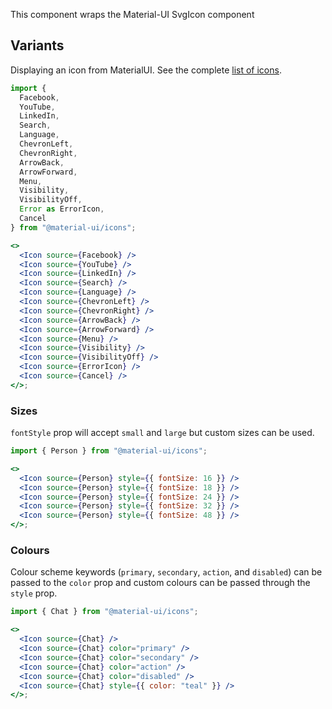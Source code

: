 This component wraps the Material-UI SvgIcon component

## Variants

Displaying an icon from MaterialUI. See the complete [list of icons](https://material-ui.com/components/material-icons/).

```jsx
import {
  Facebook,
  YouTube,
  LinkedIn,
  Search,
  Language,
  ChevronLeft,
  ChevronRight,
  ArrowBack,
  ArrowForward,
  Menu,
  Visibility,
  VisibilityOff,
  Error as ErrorIcon,
  Cancel
} from "@material-ui/icons";

<>
  <Icon source={Facebook} />
  <Icon source={YouTube} />
  <Icon source={LinkedIn} />
  <Icon source={Search} />
  <Icon source={Language} />
  <Icon source={ChevronLeft} />
  <Icon source={ChevronRight} />
  <Icon source={ArrowBack} />
  <Icon source={ArrowForward} />
  <Icon source={Menu} />
  <Icon source={Visibility} />
  <Icon source={VisibilityOff} />
  <Icon source={ErrorIcon} />
  <Icon source={Cancel} />
</>;
```

### Sizes

`fontStyle` prop will accept `small` and `large` but custom sizes can be used.

```jsx
import { Person } from "@material-ui/icons";

<>
  <Icon source={Person} style={{ fontSize: 16 }} />
  <Icon source={Person} style={{ fontSize: 18 }} />
  <Icon source={Person} style={{ fontSize: 24 }} />
  <Icon source={Person} style={{ fontSize: 32 }} />
  <Icon source={Person} style={{ fontSize: 48 }} />
</>;
```

### Colours

Colour scheme keywords (`primary`, `secondary`, `action`, and `disabled`) can be
passed to the `color` prop and custom colours can be passed through the `style`
prop.

```jsx
import { Chat } from "@material-ui/icons";

<>
  <Icon source={Chat} />
  <Icon source={Chat} color="primary" />
  <Icon source={Chat} color="secondary" />
  <Icon source={Chat} color="action" />
  <Icon source={Chat} color="disabled" />
  <Icon source={Chat} style={{ color: "teal" }} />
</>;
```
